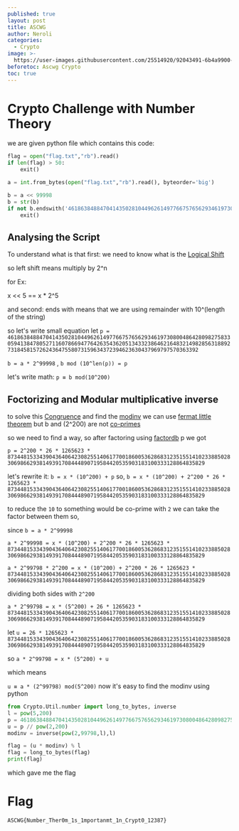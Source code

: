 ```yaml
---
published: true
layout: post
title: ASCWG
author: Neroli
categories:
  - Crypto
image: >-
  https://user-images.githubusercontent.com/25514920/92043491-6b4a9900-ed7c-11ea-9342-50069438d4f1.png
beforetoc: Ascwg Crypto
toc: true
---
```

# Crypto Challenge with Number Theory

we are given python file which contains this code:

```python
flag = open("flag.txt","rb").read()
if len(flag) > 50:
    exit()

a = int.from_bytes(open("flag.txt","rb").read(), byteorder='big')

b = a << 99998
b = str(b)
if not b.endswith('46186384884704143502810449626149776675765629346197308004864280982758330594138478052711607866947764263543620513433238646216483214982856318892731845815726243647558073159634372394623630437969797570363392'):
    exit()
```

## Analysing the Script
To understand what is that first:
we need to know what is the [Logical Shift](https://en.wikipedia.org/wiki/Logical_shift)

so left shift means multiply by 2^n

for Ex:

x << 5 == x * 2^5

and second:
ends with means that we are using remainder with 10^(length of the string)

so let's write small equation
let `p = 46186384884704143502810449626149776675765629346197308004864280982758330594138478052711607866947764263543620513433238646216483214982856318892731845815726243647558073159634372394623630437969797570363392`

`b = a * 2^99998` , 
`b mod (10^len(p)) = p`

let's write math:
`p ≡ b mod(10^200)`


## Foctorizing and Modular multiplicative inverse

to solve this [Congruence](https://en.wikipedia.org/wiki/Modular_arithmetic#Congruence)
and find the [modinv](https://www.geeksforgeeks.org/multiplicative-inverse-under-modulo-m/)
we can use [fermat little theorem](https://www.geeksforgeeks.org/fermats-little-theorem/) but b and (2^200) are not [co-primes](https://en.wikipedia.org/wiki/Coprime_integers)

so we need to find a way, so after factoring using [factordb](http://factordb.com/) p we got

`p = 2^200 * 26 * 1265623 * 873448153343904364064230825514061770018600536286831235155141023388502830698662938149391708444890719584420535903183100333128864835829`

let's rewrite it:
`b = x * (10^200) + p`
so,
`b = x * (10^200) + 2^200 * 26 * 1265623 * 873448153343904364064230825514061770018600536286831235155141023388502830698662938149391708444890719584420535903183100333128864835829`

to reduce the `10` to something would be co-prime with `2` we can take the factor between them so,

since `b = a * 2^99998`

`a * 2^99998 = x * (10^200) + 2^200 * 26 * 1265623 * 873448153343904364064230825514061770018600536286831235155141023388502830698662938149391708444890719584420535903183100333128864835829`

`a * 2^99798 * 2^200 = x * (10^200) + 2^200 * 26 * 1265623 * 873448153343904364064230825514061770018600536286831235155141023388502830698662938149391708444890719584420535903183100333128864835829` 

dividing both sides with `2^200`

`a * 2^99798 = x * (5^200) + 26 * 1265623 * 873448153343904364064230825514061770018600536286831235155141023388502830698662938149391708444890719584420535903183100333128864835829`

let `u = 26 * 1265623 * 873448153343904364064230825514061770018600536286831235155141023388502830698662938149391708444890719584420535903183100333128864835829` 

so `a * 2^99798 = x * (5^200) + u`

which means 

`u ≡ a * (2^99798) mod(5^200)`
now it's easy to find the modinv using python 

```python
from Crypto.Util.number import long_to_bytes, inverse
l = pow(5,200)
p = 46186384884704143502810449626149776675765629346197308004864280982758330594138478052711607866947764263543620513433238646216483214982856318892731845815726243647558073159634372394623630437969797570363392
u = p // pow(2,200)
modinv = inverse(pow(2,99798,l),l)

flag = (u * modinv) % l
flag = long_to_bytes(flag)
print(flag)
```

which gave me the flag
# Flag
`ASCWG{Number_Ther0m_1s_1mportanmt_1n_Crypt0_12387}`

